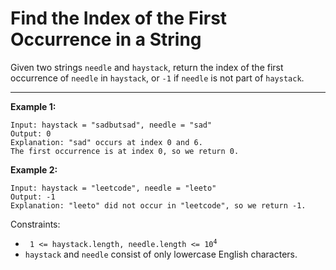 <h1>Find the Index of the First Occurrence in a String</h1>

Given two strings `needle` and `haystack`, return the index of the first occurrence of `needle` in `haystack`, or `-1` if `needle` is not part of `haystack`.

<hr>

__Example 1:__
```
Input: haystack = "sadbutsad", needle = "sad"
Output: 0
Explanation: "sad" occurs at index 0 and 6.
The first occurrence is at index 0, so we return 0.
```
__Example 2:__
```
Input: haystack = "leetcode", needle = "leeto"
Output: -1
Explanation: "leeto" did not occur in "leetcode", so we return -1.
```

Constraints:

- <code> 1 <= haystack.length, needle.length <= 10<sup>4</sup> </code>
- `haystack` and `needle` consist of only lowercase English characters.
